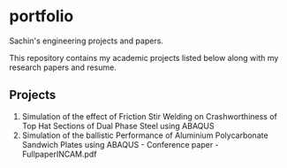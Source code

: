 # portfolio
Sachin's engineering projects and papers.

This repository contains my academic projects listed below along with my research papers and resume.

## Projects
1. Simulation of the effect of Friction Stir Welding on Crashworthiness of Top Hat Sections of Dual Phase Steel using ABAQUS
2. Simulation of the ballistic Performance of Aluminium Polycarbonate Sandwich Plates using ABAQUS - Conference paper - FullpaperINCAM.pdf

